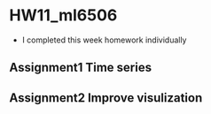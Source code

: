 # HW11_ml6506
* I completed this week homework individually
## Assignment1 Time series

## Assignment2 Improve visulization 

